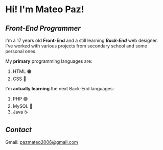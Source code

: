 # Hi! I'm Mateo Paz!

## *Front-End Programmer* 

I'm a 17 years old **Front-End** and a still learning ***Back-End*** web designer. I've worked with various projects from secondary school and some personal ones.

My **primary** programming languages are:
1. HTML 🟠
2. CSS 🔵

I'm **actually learning** the next Back-End languages:
1. PHP 🟣
3. MySQL 🐬
4. Java ☕

## *Contact* 
Gmail: pazmateo2006@gmail.com
